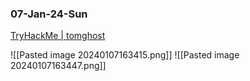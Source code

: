 ### 07-Jan-24-Sun

[TryHackMe | tomghost](https://tryhackme.com/room/tomghost)

![[Pasted image 20240107163415.png]]
![[Pasted image 20240107163447.png]]
